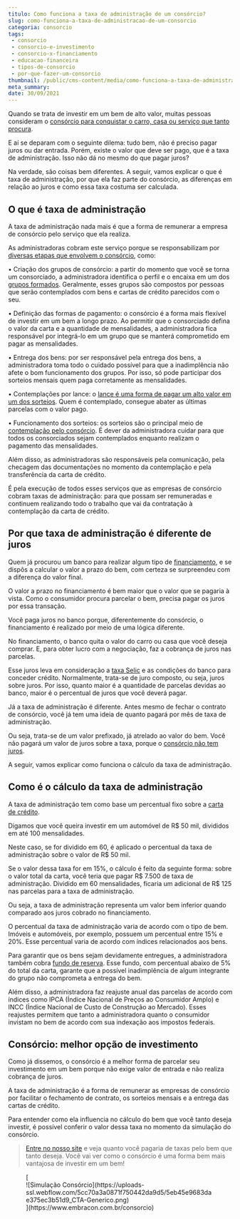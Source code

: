```yaml
---
titulo: Como funciona a taxa de administração de um consórcio?
slug: como-funciona-a-taxa-de-administracao-de-um-consorcio
categoria: consorcio
tags:
 - consorcio
 - consorcio-e-investimento
 - consorcio-x-financiamento
 - educacao-financeira
 - tipos-de-consorcio
 - por-que-fazer-um-consorcio
thumbnail: /public/cms-content/media/como-funciona-a-taxa-de-administracao-de-um-consorcio.jpg
meta_summary: 
date: 30/09/2021
---
```

Quando se trata de investir em um bem de alto valor, muitas pessoas consideram o [consórcio para conquistar o carro, casa ou serviço que tanto procura](https://www.embracon.com.br/blog/confira-10-vantagens-indiscutiveis-do-consorcio).

E aí se deparam com o seguinte dilema: tudo bem, não é preciso pagar juros ou dar entrada. Porém, existe o valor que deve ser pago, que é a taxa de administração. Isso não dá no mesmo do que pagar juros?

Na verdade, são coisas bem diferentes. A seguir, vamos explicar o que é taxa de administração, por que ela faz parte do consórcio, as diferenças em relação ao juros e como essa taxa costuma ser calculada.

O que é taxa de administração
-----------------------------

A taxa de administração nada mais é que a forma de remunerar a empresa de consórcio pelo serviço que ela realiza.

As administradoras cobram este serviço porque se responsabilizam por [diversas etapas que envolvem o consórcio](https://www.embracon.com.br/blog/guia-completo-aprenda-como-escolher-um-consorcio-sem-erros), como:

 • Criação dos grupos de consórcio: a partir do momento que você se torna um consorciado, a administradora identifica o perfil e o encaixa em um dos [grupos formados](https://www.embracon.com.br/conhecaoconsorcio/o-que-e-um-grupo-de-consorcio). Geralmente, esses grupos são compostos por pessoas que serão contemplados com bens e cartas de crédito parecidos com o seu.

 • Definição das formas de pagamento: o consórcio é a forma mais flexível de investir em um bem a longo prazo. Ao permitir que o consorciado defina o valor da carta e a quantidade de mensalidades, a administradora fica responsável por integrá-lo em um grupo que se manterá comprometido em pagar as mensalidades.

 • Entrega dos bens: por ser responsável pela entrega dos bens, a administradora toma todo o cuidado possível para que a inadimplência não afete o bom funcionamento dos grupos. Por isso, só pode participar dos sorteios mensais quem paga corretamente as mensalidades.

 • Contemplações por lance: o [lance é uma forma de pagar um alto valor em um dos sorteios](https://www.embracon.com.br/blog/como-fazer-oferta-de-lance-em-consorcio). Quem é contemplado, consegue abater as últimas parcelas com o valor pago.

 • Funcionamento dos sorteios: os sorteios são o principal meio de [contemplação pelo consórcio](https://www.embracon.com.br/blog/quais-sao-as-formas-de-contemplacao). É dever da administradora cuidar para que todos os consorciados sejam contemplados enquanto realizam o pagamento das mensalidades.

Além disso, as administradoras são responsáveis pela comunicação, pela checagem das documentações no momento da contemplação e pela transferência da carta de crédito.

É pela execução de todos esses serviços que as empresas de consórcio cobram taxas de administração: para que possam ser remuneradas e continuem realizando todo o trabalho que vai da contratação à contemplação da carta de crédito.

Por que taxa de administração é diferente de juros
--------------------------------------------------

Quem já procurou um banco para realizar algum tipo de [financiamento](https://www.embracon.com.br/blog/financiamento-ou-consorcio-o-que-e-melhor-na-compra-de-um-imovel), e se dispôs a calcular o valor a prazo do bem, com certeza se surpreendeu com a diferença do valor final.

O valor a prazo no financiamento é bem maior que o valor que se pagaria à vista. Como o consumidor procura parcelar o bem, precisa pagar os juros por essa transação.

Você paga juros no banco porque, diferentemente do consórcio, o financiamento é realizado por meio de uma lógica diferente.

No financiamento, o banco quita o valor do carro ou casa que você deseja comprar. E, para obter lucro com a negociação, faz a cobrança de juros nas parcelas.

Esse juros leva em consideração a [taxa Selic](https://www.embracon.com.br/blog/entenda-a-importancia-da-taxa-selic-e-da-inflacao) e as condições do banco para conceder crédito. Normalmente, trata-se de juro composto, ou seja, juros sobre juros. Por isso, quanto maior é a quantidade de parcelas devidas ao banco, maior é o percentual de juros que você deverá pagar.

Já a taxa de administração é diferente. Antes mesmo de fechar o contrato de consórcio, você já tem uma ideia de quanto pagará por mês de taxa de administração.

Ou seja, trata-se de um valor prefixado, já atrelado ao valor do bem. Você não pagará um valor de juros sobre a taxa, porque o [consórcio não tem juros](https://www.embracon.com.br/blog/consorcio-nao-tem-juros-entenda).

A seguir, vamos explicar como funciona o cálculo da taxa de administração.

Como é o cálculo da taxa de administração
-----------------------------------------

A taxa de administração tem como base um percentual fixo sobre a [carta de crédito](https://www.embracon.com.br/blog/correcao-carta-de-credito-consorcio).

Digamos que você queira investir em um automóvel de R$ 50 mil, divididos em até 100 mensalidades.

Neste caso, se for dividido em 60, é aplicado o percentual da taxa de administração sobre o valor de R$ 50 mil.

Se o valor dessa taxa for em 15%, o cálculo é feito da seguinte forma: sobre o valor total da carta, você teria que pagar R$ 7.500 de taxa de administração. Dividido em 60 mensalidades, ficaria um adicional de R$ 125 nas parcelas para a taxa de administração.

Ou seja, a taxa de administração representa um valor bem inferior quando comparado aos juros cobrado no financiamento.

O percentual da taxa de administração varia de acordo com o tipo de bem. Imóveis e automóveis, por exemplo, possuem um percentual entre 15% e 20%. Esse percentual varia de acordo com índices relacionados aos bens.

Para garantir que os bens sejam devidamente entregues, a administradora também cobra [fundo de reserva](https://www.embracon.com.br/blog/entenda-como-funciona-a-devolucao-do-fundo-de-reserva). Esse fundo, com percentual abaixo de 5% do total da carta, garante que a possível inadimplência de algum integrante do grupo não comprometa a entrega do bem.

Além disso, a administradora faz reajuste anual das parcelas de acordo com índices como IPCA (Índice Nacional de Preços ao Consumidor Amplo) e INCC (Índice Nacional de Custo de Construção ao Mercado). Esses reajustes permitem que tanto a administradora quanto o consumidor invistam no bem de acordo com sua indexação aos impostos federais.

Consórcio: melhor opção de investimento
---------------------------------------

Como já dissemos, o consórcio é a melhor forma de parcelar seu investimento em um bem porque não exige valor de entrada e não realiza cobrança de juros.

A taxa de administração é a forma de remunerar as empresas de consórcio por facilitar o fechamento de contrato, os sorteios mensais e a entrega das cartas de crédito.

Para entender como ela influencia no cálculo do bem que você tanto deseja investir, é possível conferir o valor dessa taxa no momento da simulação do consórcio.

> [Entre no nosso site](https://www.embracon.com.br/) e veja quanto você pagaria de taxas pelo bem que tanto deseja. Você vai ver como o consórcio é uma forma bem mais vantajosa de investir em um bem!

<figure class="w-richtext-figure-type-image w-richtext-align-center">[<div>![Simulação Consórcio](https://uploads-ssl.webflow.com/5cc70a3a0871f750442da9d5/5eb45e9683dae375ec3b51d9_CTA-Generico.png)</div>](https://www.embracon.com.br/consorcio)</figure>
